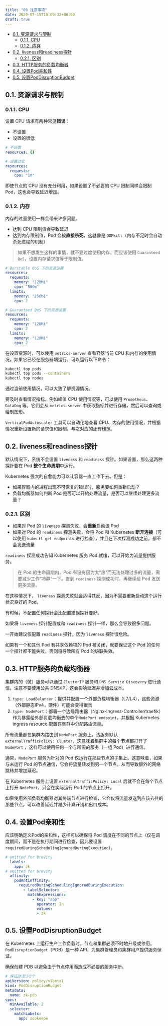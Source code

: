 ```yaml
---
title: "06 注意事项"
date: 2020-07-15T10:09:32+08:00
draft: true
---
```


- [0.1. 资源请求与限制](#01-资源请求与限制)
  - [0.1.1. CPU](#011-cpu)
  - [0.1.2. 内存](#012-内存)
- [0.2. liveness和readiness探针](#02-liveness和readiness探针)
  - [0.2.1. 区别](#021-区别)
- [0.3. HTTP服务的负载均衡器](#03-http服务的负载均衡器)
- [0.4. 设置Pod亲和性](#04-设置pod亲和性)
- [0.5. 设置PodDisruptionBudget](#05-设置poddisruptionbudget)

## 0.1. 资源请求与限制

### 0.1.1. CPU

设置 CPU 请求有两种常见**错误**：

- 不设置
- 设置的很低

```yaml
# 不设置
resources: {}

# 设置过低
resources:
  requests:
    cpu: "1m"
```

即使节点的 CPU 没有充分利用，如果设置了不必要的 CPU 限制同样会限制 Pod，这也会导致延迟增加。

### 0.1.2. 内存

内存的过量使用一样会带来许多问题。

- 达到 CPU 限制值会导致延迟
- 达到内存限制值，Pod 会被**直接杀死**，这就像是 `OOMkill`（内存不足时会自动杀死进程的机制）

> 如果不想发生这样的事情，就不要过度使用内存，而应该使用 `Guaranteed QoS`，设置内存请求值等于限制值。

```yaml
# Burstable QoS 下的资源设置
resources:
  requests:
    memory: "128Mi"
    cpu: "500m"
  limits:
    memory: "256Mi"
    cpu: 2

# Guaranteed QoS 下的资源设置
resources:
  requests:
    memory: "128Mi"
    cpu: 2
  limits:
    memory: "128Mi"
    cpu: 2
```

在设置资源时，可以使用 `metrics-server` 查看容器当前 CPU 和内存的使用情况。如果它已经在服务器端运行，可以运行以下命令：

```bash
kubectl top pods
kubectl top pods --containers
kubectl top nodes
```

通过当前使用情况，可以大致了解资源情况。

要及时查看情况指标，例如峰值 CPU 使用情况等，可以使用 `Prometheus`、`DataDog` 等。它们会从 `metrics-server` 中获取指标并进行存储，然后可以查询或绘制图形。

`VerticalPodAutoscaler` 工具可以自动化地查看 CPU、内存的使用情况，并根据情况重新设置新的请求值和限制。与之对应的还有[HPA](../05-hpa)。

## 0.2. liveness和readiness探针

默认情况下，系统不会设置 `liveness` 和 `readiness` 探针。如果设置，那么这两种探针要在 Pod **整个生命周期**中运行。

Kubernetes 强大的自愈能力可以让容器一直工作下去。但是：

- 如果容器内的进程出现不可恢复的错误时，服务要如何重新启动？
- 负载均衡器如何判断 Pod 是否可以开始处理流量，是否可以继续处理更多流量？

### 0.2.1. 区别

- 如果对 Pod 的 `liveness` 探测失败，会**重新**启动该 Pod
- 如果对 Pod 的 `readiness` 探测失败，会将 Pod 和 Kubernetes **断开连接**（可以使用 `kubectl get endpoints` 进行检查），并且在下次探测成功之前，都不会发送流量

`readiness` 探测成功告知 Kubernetes 服务 Pod 就绪，可以开始为流量提供服务。

> 在 Pod 的生命周期内，Pod 有没有因为太“热”而无法处理过多的流量，需要减少工作“冷静”一下。直到 `readiness` 探测成功时，再继续给 Pod 发送更多流量。

在这种情况下， `liveness` 探测失败就会适得其反，因为不需要重新启动这个运行状况良好的 Pod。

有时候，不配置任何探针会比配置错误探针要好。

如果将 `liveness` 探针配置成和 `readiness` 探针一样，那么会导致很多问题。

一开始建议仅配置 `readiness` 探针，因为 `liveness` 探针很危险。

如果有一个和其他 Pod 有共享依赖项的 Pod 被关闭，就要保证这个 Pod 的任何一个探针都不能失败，否则将导致所有 Pod 的级联失效。

## 0.3. HTTP服务的负载均衡器

集群内的（微）服务可以通过 `ClusterIP` 服务和 `DNS Service Discovery` 进行通信。注意不要使用公共 DNS/IP，这会影响延迟并增加云成本。

1. `type: LoadBalancer`：提供并配置一个外部负载均衡器（L7/L4），这些资源（外部静态IPv4，硬件）可能会变得很贵
2. `type: NodePort`：部署一个边缘路由器（Nginx-Ingress-Controller/traefik）作为暴露给外部负载均衡去的单个`NodePort endpoint`，并根据 Kubernetes ingress resource 配置在集群中分配路由流量。

所有流量都在集群内路由到 `NodePort` 服务上，该服务默认 `externalTrafficPolicy: Cluster`，这意味着集群中的每个节点都打开了 `NodePort` ，这样可以使用任何一个与所需的服务（一组 Pod）进行通信。

通常，`NodePort` 服务为针对的 Pod 仅运行在那些节点的子集上。这意味着，如果与未运行 Pod 的节点通信，它会将流量转发到另一个节点，从而导致额外的网络跳转并增加延迟。

在 Kubernetes 服务上设置 `externalTrafficPolicy: Local` 后就不会在每个节点上打开 `NodePort`，只会在实际运行 Pod 的节点上打开。

如果使用外部负载均衡器对其终端节点进行检查，它会仅将流量发送到应该去往的那些节点，可以改善延迟并减少计算开销和出口成本。

## 0.4. 设置Pod亲和性

应该明确定义Pod的亲和性，这样可以确保将 Pod 调度在不同的节点上（仅在调度期间，而不是在执行期间进行检查，因此要设置 `requiredDuringSchedulingIgnoredDuringExecution`）。

```yaml
# omitted for brevity
  labels:
    app: zk
# omitted for brevity
  affinity:
    podAntiAffinity:
      requiredDuringSchedulingIgnoredDuringExecution:
        - labelSelector:
          matchExpressions:
            - key: "app"
              operator: In
              values:
              - zk
```

## 0.5. 设置PodDisruptionBudget

在 Kubernetes 上运行生产工作负载时，节点和集群必须不时地升级或停用。`PodDisruptionBudget`（PDB）是一种 API，为集群管理员和集群用户提供服务保证。

确保创建 PDB 以避免由于节点停用而造成不必要的服务中断。

```yaml
# 保证ZK至少2个
apiVersion: policy/v1beta1
kind: PodDisruptionBudget
metadata:
  name: zk-pdb
spec:
  minAvailable: 2
  selector:
    matchLabels:
      app: zookeepe
```

